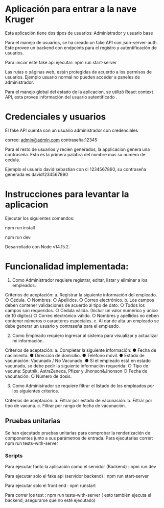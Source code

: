 # Aplicación para entrar a la nave Kruger

Esta aplicación tiene dos tipos de usuarios: Administrador y usuario base

Para el manejo de usuarios, se ha creado un fake API con json-server-auth. 
Este provee un backend con endpoints para el registro y autentificación de usuarios.

Para iniciar este fake api ejecutar: npm run start-server


Las rutas o páginas web, están protegidas de acuerdo a los permisos de usuarios. 
Ejemplo usuario normal  no pueden acceder a paneles de administrador.

Para el manejo global del estado de la aplicacion, se utilizó React context API, esta provee información del usuario autentificado .

# Credenciales y usuarios

El fake API cuenta con un usuario administrador con credenciales

correo: admin@admin.com  contraseña:12345

Para el resto de usuarios y recien generados, la applicacion  genera una contraseña.
Esta es la primera palabra del nombre mas su numero de cedula.

Ejemplo el usuario david sebastian con ci 1234567890, su contraseña generada es david1234567890

# Instrucciones para levantar la aplicacion

Ejecutar los siguientes comandos:

npm run install

npm run dev

Desarrollado con  Node v14.15.2.

# Funcionalidad implementada:

1. Como Administrador requiere registrar, editar, listar y eliminar a los empleados.

Criterios de aceptación:
a. Registrar la siguiente información del empleado.
○ Cédula.
○ Nombres.
○ Apellidos.
○ Correo electrónico.
b. Los campos deben contener validaciones de acuerdo al tipo de dato:
○ Todos los campos son requeridos.
○ Cédula válida. (Incluir un valor numérico y único de 10 dígitos)
○ Correo electrónico válido.
○ Nombres y apellidos no deben contener números o caracteres especiales.
c. Al dar de alta un empleado se debe generar un usuario y contraseña para el empleado.

2. Como Empleado requiero ingresar al sistema para visualizar y actualizar mi información.

Criterios de aceptación:
a. Completar la siguiente información:
● Fecha de nacimiento.
● Dirección de domicilio.
● Teléfono móvil.
● Estado de vacunación: Vacunado / No Vacunado.
● Si el empleado está en estado vacunado, se debe pedir la siguiente información
requerida:
○ Tipo de vacuna: Sputnik, AstraZeneca, Pfizer y Jhonson&Jhonson
○ Fecha de vacunación.
○ Número de dosis.

3. Como Administrador se requiere filtrar el listado de los empleados por los siguientes criterios.

Criterios de aceptación:
a. Filtrar por estado de vacunación.
b. Filtrar por tipo de vacuna.
c. Filtrar por rango de fecha de vacunación.


## Pruebas unitarias

Se han ejecutado pruebas unitarias para comprobar la renderización de componentes junto a sus parámetros de entrada.
Para ejecutarlas correr: npm run tests-with-server

### Scripts

Para ejecutar tanto la aplicación como el servidor (Backend) : npm run dev


Para ejecutar solo el fake api (servidor backend) :     npm run  start-server


Para ejecutar solo el front end : npm runstart


Para correr los test : npm run tests-with-server ( esto también ejecuta el backend, asegurarse que no esté ejecutado)



